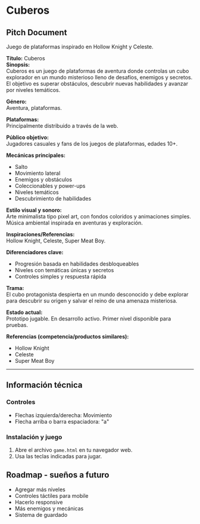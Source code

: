 # Cuberos

## Pitch Document

Juego de plataformas inspirado en Hollow Knight y Celeste.

**Título:** Cuberos  
**Sinopsis:**  
Cuberos es un juego de plataformas de aventura donde controlas un cubo explorador en un mundo misterioso lleno de desafíos, enemigos y secretos. El objetivo es superar obstáculos, descubrir nuevas habilidades y avanzar por niveles temáticos.

**Género:**  
Aventura, plataformas.

**Plataformas:**  
Principalmente distribuido a través de la web.

**Público objetivo:**  
Jugadores casuales y fans de los juegos de plataformas, edades 10+.

**Mecánicas principales:**

- Salto
- Movimiento lateral
- Enemigos y obstáculos
- Coleccionables y power-ups
- Niveles temáticos
- Descubrimiento de habilidades

**Estilo visual y sonoro:**  
Arte minimalista tipo pixel art, con fondos coloridos y animaciones simples. Música ambiental inspirada en aventuras y exploración.

**Inspiraciones/Referencias:**  
Hollow Knight, Celeste, Super Meat Boy.

**Diferenciadores clave:**

- Progresión basada en habilidades desbloqueables
- Niveles con temáticas únicas y secretos
- Controles simples y respuesta rápida

**Trama:**  
El cubo protagonista despierta en un mundo desconocido y debe explorar para descubrir su origen y salvar el reino de una amenaza misteriosa.

**Estado actual:**  
Prototipo jugable. En desarrollo activo. Primer nivel disponible para pruebas.

**Referencias (competencia/productos similares):**

- Hollow Knight
- Celeste
- Super Meat Boy

---

## Información técnica

### Controles

- Flechas izquierda/derecha: Movimiento
- Flecha arriba o barra espaciadora: "a"

### Instalación y juego

1. Abre el archivo `game.html` en tu navegador web.
2. Usa las teclas indicadas para jugar.

## Roadmap - sueños a futuro

- Agregar más niveles
- Controles táctiles para mobile
- Hacerlo responsive
- Más enemigos y mecánicas
- Sistema de guardado

<!-- ## Ideas
Agregar la maricada de los puntos.
Que cada nivel sea una guía temática. -->
